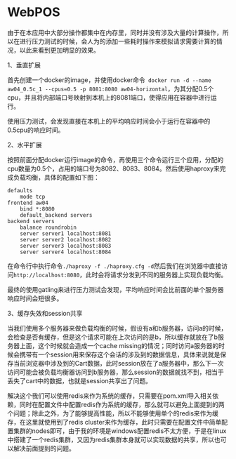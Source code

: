 # WebPOS

由于在本应用中大部分操作都集中在内存里，同时并没有涉及大量的计算操作，所以在进行压力测试的时候，会人为的添加一些耗时操作来模拟请求需要计算的情况，以此来看到更加明显的效果。

1、垂直扩展

首先创建一个docker的image，并使用docker命令``` docker run -d --name aw04_0.5c_1 --cpus=0.5 -p 8081:8080 aw04-horizontal```，为其分配0.5个cpu，并且将内部端口号映射到本机上的8081端口，使得应用在容器中进行运行。

使用压力测试，会发现直接在本机上的平均响应时间会小于运行在容器中的0.5cpu的响应时间。

2、水平扩展

按照前面分配docker运行image的命令，再使用三个命令运行三个应用，分配的cpu数量为0.5个，占用的端口号为8082、8083、8084。然后使用haproxy来完成负载均衡，具体的配置如下图：

```
defaults
	mode tcp
frontend aw04
	bind *:8080
	default_backend servers
backend servers
	balance roundrobin
	server server1 localhost:8081
	server server2 localhost:8082
	server server3 localhost:8083
	server server4 localhost:8084
```

在命令行中执行命令```./haproxy -f ./haproxy.cfg -d```然后我们在浏览器中直接访问```http://localhost:8080```，此时会将请求分发到不同的服务器上实现负载均衡。

最终的使用gatling来进行压力测试会发现，平均响应时间会比前面的单个服务器响应时间会短很多。

3、缓存失效和session共享

当我们使用多个服务器来做负载均衡的时候，假设有a和b服务器，访问a的时候，会检查是否有缓存，但是这个请求可能在上次访问的是b，所以缓存就放在了b服务器上面，这个时候就会造成一个cache missing的情况；同时访问a服务器的时候会携带有一个session用来保存这个会话的涉及到的数据信息，具体来说就是保存当前浏览器中涉及到的Cart数据，此时session放在了a服务器中，那么下一次访问可能会被负载均衡器访问到b服务器，那么session的数据就找不到，相当于丢失了cart中的数据，也就是session共享出了问题。

解决这个我们可以使用redis来作为系统的缓存，只需要在pom.xml导入相关依赖，同时在配置文件中配置redis作为系统的缓存，那么就可以避免上面提到的两个问题；除此之外，为了能够提高性能，所以不能够使用单个的redis来作为缓存，在这里就使用到了redis cluster来作为缓存，此时只需要在配置文件中简单配置集群的nodes即可，由于我的环境是windows配置redis不太方便，于是在linux中搭建了一个redis集群，又因为redis集群本身就可以实现数据的共享，所以也可以解决前面提到的问题。
